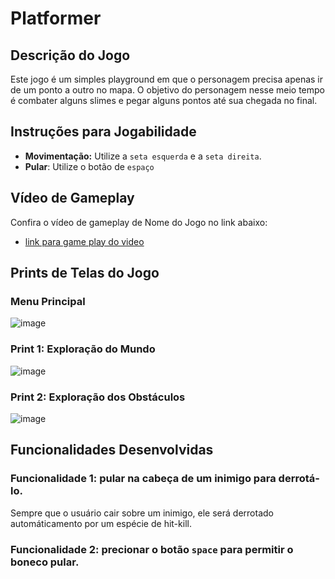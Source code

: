# Platformer

## Descrição do Jogo
Este jogo é um simples playground em que o personagem precisa apenas ir de um ponto a outro no mapa. O objetivo do personagem nesse meio tempo é combater alguns slimes e pegar alguns pontos até sua chegada no final.

## Instruções para Jogabilidade
- **Movimentação:** Utilize a `seta esquerda` e a `seta direita`.
- **Pular**: Utilize o botão de `espaço`

## Vídeo de Gameplay
Confira o vídeo de gameplay de Nome do Jogo no link abaixo:
- [link para game play do video](https://drive.google.com/file/d/1zgRbYxNU8303nlPIXuPYhB8rgYPB4bXP/view?usp=sharing)

## Prints de Telas do Jogo
### Menu Principal
![image](https://github.com/R-o-d-r-i-g-o/jogo-segundo-bimestre/assets/89111957/1fb3efd9-ab71-42d1-a7e1-e9c3a8d8cfc8)

### Print 1: Exploração do Mundo
![image](https://github.com/R-o-d-r-i-g-o/jogo-segundo-bimestre/assets/89111957/95073679-ba33-4051-8353-30b6fab0a4d4)

### Print 2: Exploração dos Obstáculos
![image](https://github.com/R-o-d-r-i-g-o/jogo-segundo-bimestre/assets/89111957/e52fcf3f-bace-4952-9c23-80abdbb708ff)

## Funcionalidades Desenvolvidas
### Funcionalidade 1: pular na cabeça de um inimigo para derrotá-lo.
Sempre que o usuário cair sobre um inimigo, ele será derrotado automáticamento por um espécie de hit-kill.

### Funcionalidade 2: precionar o botão `space` para permitir o boneco pular.
